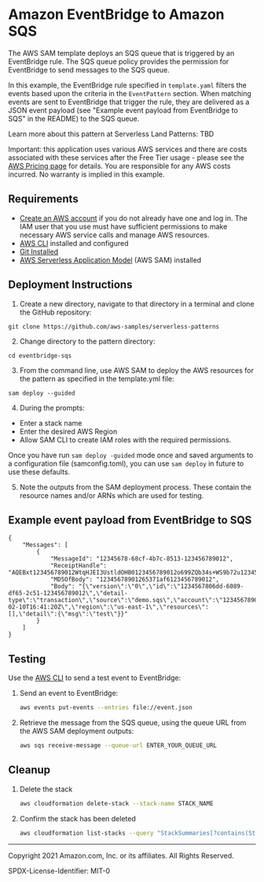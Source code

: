 # Amazon EventBridge to Amazon SQS

The AWS SAM template deploys an SQS queue that is triggered by an EventBridge rule. The SQS queue policy provides the permission for EventBridge to send messages to the SQS queue.

In this example, the EventBridge rule specified in `template.yaml` filters the events based upon the criteria in the `EventPattern` section. When matching events are sent to EventBridge that trigger the rule, they are delivered as a JSON event payload (see "Example event payload from EventBridge to SQS" in the README) to the SQS queue.

Learn more about this pattern at Serverless Land Patterns: TBD

Important: this application uses various AWS services and there are costs associated with these services after the Free Tier usage - please see the [AWS Pricing page](https://aws.amazon.com/pricing/) for details. You are responsible for any AWS costs incurred. No warranty is implied in this example.

## Requirements

* [Create an AWS account](https://portal.aws.amazon.com/gp/aws/developer/registration/index.html) if you do not already have one and log in. The IAM user that you use must have sufficient permissions to make necessary AWS service calls and manage AWS resources.
* [AWS CLI](https://docs.aws.amazon.com/cli/latest/userguide/install-cliv2.html) installed and configured
* [Git Installed](https://git-scm.com/book/en/v2/Getting-Started-Installing-Git)
* [AWS Serverless Application Model](https://docs.aws.amazon.com/serverless-application-model/latest/developerguide/serverless-sam-cli-install.html) (AWS SAM) installed

## Deployment Instructions

1. Create a new directory, navigate to that directory in a terminal and clone the GitHub repository:

``` 
git clone https://github.com/aws-samples/serverless-patterns

```
2. Change directory to the pattern directory:
```
cd eventbridge-sqs
```
3. From the command line, use AWS SAM to deploy the AWS resources for the pattern as specified in the template.yml file:
```
sam deploy --guided
```
4. During the prompts:
* Enter a stack name
* Enter the desired AWS Region
* Allow SAM CLI to create IAM roles with the required permissions.

Once you have run `sam deploy -guided` mode once and saved arguments to a configuration file (samconfig.toml), you can use `sam deploy` in future to use these defaults.

5. Note the outputs from the SAM deployment process. These contain the resource names and/or ARNs which are used for testing.

## Example event payload from EventBridge to SQS
```
{                                                                                                              
    "Messages": [
        {
            "MessageId": "12345678-68cf-4b7c-8513-123456789012",
            "ReceiptHandle": "AQEBxt123456789012WtqHJEI3UstldOHB0123456789012o699ZQb34s+WS9b72u123456789012m/nDByiV8kIdM0hXs1m+53z123456789012aucGe0UoFOH/A8ty7FrZdmlH6123456789012RsFsWWUCxMJ68qOTHNrmfP123456789012q0fNpAJaejha5co1wtA1s8k+fmJr43YtCWX123456789012682oG9V6LuVS123456789012G99uuePgIW1y123456789012KD0+123456789012r/RFf9F1pAEtqMPF+LkxWMMOQv123456789012UD3luTtDmEm+tE1234567890125nNWJ/123456789012/123456789012=",
            "MD5OfBody": "12345678901265371af6123456789012",
            "Body": "{\"version\":\"0\",\"id\":\"1234567806dd-6089-df65-2c51-123456789012\",\"detail-type\":\"transaction\",\"source\":\"demo.sqs\",\"account\":\"123456789012\",\"time\":\"2021-02-10T16:41:20Z\",\"region\":\"us-east-1\",\"resources\":[],\"detail\":{\"msg\":\"test\"}}"
        }
    ]
}
```

## Testing

Use the [AWS CLI](https://aws.amazon.com/cli/) to send a test event to EventBridge:

1. Send an event to EventBridge:
    ```bash
    aws events put-events --entries file://event.json
    ```
1. Retrieve the message from the SQS queue, using the queue URL from the AWS SAM deployment outputs:
    ```bash
    aws sqs receive-message --queue-url ENTER_YOUR_QUEUE_URL
    ```

## Cleanup
 
1. Delete the stack
    ```bash
    aws cloudformation delete-stack --stack-name STACK_NAME
    ```
1. Confirm the stack has been deleted
    ```bash
    aws cloudformation list-stacks --query "StackSummaries[?contains(StackName,'STACK_NAME')].StackStatus"
    ```
----
Copyright 2021 Amazon.com, Inc. or its affiliates. All Rights Reserved.

SPDX-License-Identifier: MIT-0
